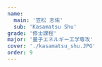 ```yaml
---
name:
  main: '笠松 志佑'
  sub: 'Kasamatsu Shu'
grade: '修士課程'
major: '量子エネルギー工学専攻'
cover: './kasamatsu_shu.JPG'
order: 9
---
```

